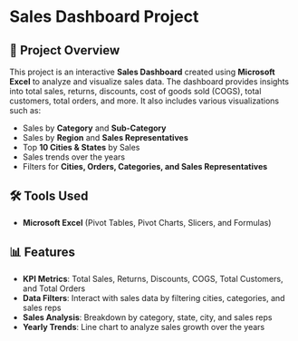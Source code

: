 # Sales Dashboard Project  

## 📌 Project Overview  
This project is an interactive **Sales Dashboard** created using **Microsoft Excel** to analyze and visualize sales data. The dashboard provides insights into total sales, returns, discounts, cost of goods sold (COGS), total customers, total orders, and more. It also includes various visualizations such as:  

- Sales by **Category** and **Sub-Category**  
- Sales by **Region** and **Sales Representatives**  
- Top **10 Cities & States** by Sales  
- Sales trends over the years  
- Filters for **Cities, Orders, Categories, and Sales Representatives**  

## 🛠 Tools Used  
- **Microsoft Excel** (Pivot Tables, Pivot Charts, Slicers, and Formulas)  

## 📊 Features  
- **KPI Metrics**: Total Sales, Returns, Discounts, COGS, Total Customers, and Total Orders  
- **Data Filters**: Interact with sales data by filtering cities, categories, and sales reps  
- **Sales Analysis**: Breakdown by category, state, city, and sales reps  
- **Yearly Trends**: Line chart to analyze sales growth over the years  



